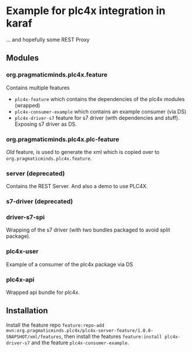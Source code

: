 # Example for plc4x integration in karaf
... and hopefully some REST Proxy

## Modules

### org.pragmaticminds.plc4x.feature 

Contains multiple features
 
* `plc4x-feature` which contains the dependencies of the plc4x modules (wrapped)
* `plc4x-consumer-example` which contains an example consumer (via DS)
* `plc4x-driver-s7` feature for s7 driver (with dependencies and stuff). Exposing s7 driver as DS.

### org.pragmaticminds.plc4x.plc-feature

_Old_ feature, is used to generate the xml which is copied over to `org.pragmaticminds.plc4x.feature`.

### server (deprecated)

Contains the REST Server. And also a demo to use PLC4X.

### s7-driver (deprecated)

### driver-s7-spi 

Wrapping of the s7 driver (with two bundles packaged to avoid split package).

### plc4x-user

Example of a consumer of the plc4x package via DS

### plc4x-api

Wrapped api bundle for plc4x.


## Installation

Install the feature repo `feature:repo-add mvn:org.pragmaticminds.plc4x/plc4x-server-feature/1.0.0-SNAPSHOT/xml/features`,
then install the features `feature:install plc4x-driver-s7` and the feature `plc4x-consumer-example`.
